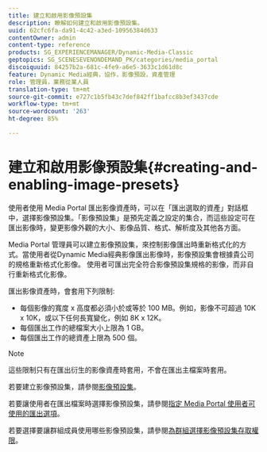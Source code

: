 ```yaml
---
title: 建立和啟用影像預設集
description: 瞭解如何建立和啟用影像預設集。
uuid: 62cfc6fa-da91-4c42-a3ed-10956384d633
contentOwner: admin
content-type: reference
products: SG_EXPERIENCEMANAGER/Dynamic-Media-Classic
geptopics: SG_SCENESEVENONDEMAND_PK/categories/media_portal
discoiquuid: 84257b2a-681c-4fe9-a6e5-3633c1d61d8c
feature: Dynamic Media經典，協作，影像預設，資產管理
role: 管理員，業務從業人員
translation-type: tm+mt
source-git-commit: e727c1b5fb43c7def842ff1bafcc8b3ef3437cde
workflow-type: tm+mt
source-wordcount: '263'
ht-degree: 85%

---
```



# 建立和啟用影像預設集{#creating-and-enabling-image-presets}

使用者使用 Media Portal 匯出影像資產時，可以在「匯出選取的資產」對話框中，選擇影像預設集。「影像預設集」是預先定義之設定的集合，而這些設定可在匯出影像時，變更影像外觀的大小、影像品質、格式、解析度及其他各方面。

Media Portal 管理員可以建立影像預設集，來控制影像匯出時重新格式化的方式。當使用者從Dynamic Media經典影像匯出影像時，影像預設集會根據貴公司的規格重新格式化影像。 使用者可匯出完全符合影像預設集規格的影像，而非自行重新格式化影像。

匯出影像資產時，會套用下列限制:

* 每個影像的寬度 x 高度都必須小於或等於 100 MB。例如，影像不可超過 10K x 10K，或以下任何長寬變化，例如 8K x 12K。
* 每個匯出工作的總檔案大小上限為 1 GB。
* 每個匯出工作的總資產上限為 500 個。

>[!NOTE]
>
>這些限制只有在匯出衍生的影像資產時套用，不會在匯出主檔案時套用。

若要建立影像預設集，請參閱[影像預設集](application-setup.md#image_presets)。

若要讓使用者在匯出檔案時選擇影像預設集，請參閱[指定 Media Portal 使用者可使用的匯出選項](specifying-export-options-available-media.md#specifying_export_options_available_to_media_portal_users)。

若要選擇要讓群組成員使用哪些影像預設集，請參閱[為群組選擇影像預設集存取權限](creating-media-portal-groups.md#choosing_image_preset_access_permissions_for_a_group)。
